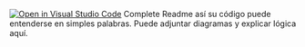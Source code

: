 [![Open in Visual Studio Code](https://classroom.github.com/assets/open-in-vscode-2e0aaae1b6195c2367325f4f02e2d04e9abb55f0b24a779b69b11b9e10269abc.svg)](https://classroom.github.com/online_ide?assignment_repo_id=15534145&assignment_repo_type=AssignmentRepo)
Complete Readme así su código puede entenderse en simples palabras. Puede adjuntar diagramas y explicar lógica aquí. 
